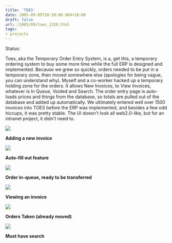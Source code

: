 ```yaml
---
title: 'TOES'
date: 2005-09-05T20:30:00.004+10:00
draft: false
url: /2005/09/toes_1320.html
tags: 
- projects
---
```


Status:  
  

Toes, aka the Temporary Order Entry System, is a, get this, a temporary ordering system to buy some more time while the full ERP is designed and implemented. Because we grew so quickly, orders needed to be put in a temporary zone, then moved somewhere else (apologies for being vague, you can understand why). Myself and a co-worker hacked up a temporary holding zone for the orders. It allows New Invoices, to View Invoices, whatever is In Queue, Voided and Search. The order entry page is auto-loads prices and things from the database, so totals are pulled out of the database and added up automatically. We ultimately entered well over 1500 invoices into TOES before the ERP was implemented, and besides a few odd hiccups, it was pretty stable. The UI doesn't look all web2.0-like, but for an intranet project, it didn't need to.

  
  

[![](https://blogger.googleusercontent.com/img/b/R29vZ2xl/AVvXsEicgh2j9EM-1zkhrQnsFMWXCrpvJLOasQH3f1Du9t8u2xoPe_7XzcLw5liRaQZT5K8buUT67Q3fxGjFLdxYhg6CWdRxx8JBcCCBwd3VB_r3N0GWtCtx9crg5gQ84opreTAXzTEeqg61-a7B/s800/TOES_1.jpg)](http://picasaweb.google.com/lh/photo/9w7SJluUqaeqs2D-5DxhOw?feat=embedwebsite)

**Adding a new invoice**

[](http://picasaweb.google.com/lh/photo/YjlNXktJ6f1ICMat4R7NWg?feat=embedwebsite)

![](https://blogger.googleusercontent.com/img/b/R29vZ2xl/AVvXsEgFvIgaZCQe8JscQW14G9oEcdyIp-uINlmRsEBuOsZsPRWpe7OeVUY_UQwNdHlHXBi9eYBZMRi3d45pLbcbil2EkZ4v1k3VvnJMUySa70QYEB-EA0cL-NdE4HxJ3rxgdqkIxUl-Jo6Felp5/s800/TOES_2.jpg)

**Auto-fill out feature**

  
  

[![](https://blogger.googleusercontent.com/img/b/R29vZ2xl/AVvXsEjscGshgJz_-Qnku8dDnZRwc-QN_CfjNF-YpPvX0Yff3HkAZKW7pdqQBA4EfGzLfnn7zwpHO50V0ftnKW1q-7rOLbE7Ip-OEtOnAdsURpJRvopoLoJQzkb-DJjpLKAzmhMmSBY34-791ZiI/s800/TOES_3.jpg)](http://picasaweb.google.com/lh/photo/oTcqxLH9D78cZJKjqlrnKQ?feat=embedwebsite)

**Order in-queue, ready to be transferred**

[](http://picasaweb.google.com/lh/photo/owaBGB8_obl-m08qvsQ6ow?feat=embedwebsite)

![](https://blogger.googleusercontent.com/img/b/R29vZ2xl/AVvXsEiwJeozaxxgT60UrxhXyAYYEcTIYC3okFtsFIyCKsT53diRoF2xY5aXNvSCjEUU8PKPsMmSCFpBviFu7VaYkcfV_3gukD0GKT1CRz_x0NkXcJDJQBtu-eW__IsfTWSR_hDheGlKDG_fwCKQ/s800/TOES_4.jpg)

**Viewing an invoice**  

  
  
  

[![](https://blogger.googleusercontent.com/img/b/R29vZ2xl/AVvXsEgdh7zoMRlpMypBiwDhEYH6ZIaZsuAY1_zrfdF5EOngXWFI-UKXSTC1P-Zu_Qv3RaJD7XmkMPkJ6_KAU6G1ofBsZHEMDgrxVm24HoNSFX8ub3uWkHZiBcCzS9Vq0I5oUwUW0j3VNK4BKIkQ/s800/TOES_5.jpg)](http://picasaweb.google.com/lh/photo/y-iCAruk7eDC7N6lWZfDLw?feat=embedwebsite)

**Orders Taken (already moved)**

  

[![](https://blogger.googleusercontent.com/img/b/R29vZ2xl/AVvXsEiipfLxIg64W3oWNCSoXILQ3mDvZlgw9iX0haP3s7ViMn7GPy-CviF_dV0LQqtIfEDnrhbNEJ6Z1fo9byll5L_Rfnk6YBFLfBRlGxIx4U6FOd-Zuw9GhyAMb2jMUiPsnWc5MmkkSHd-xAYs/s800/TOES_7.jpg)](http://picasaweb.google.com/lh/photo/HAVhBkl4qXnx7RNrFkKzOA?feat=embedwebsite)

**Must have search**
